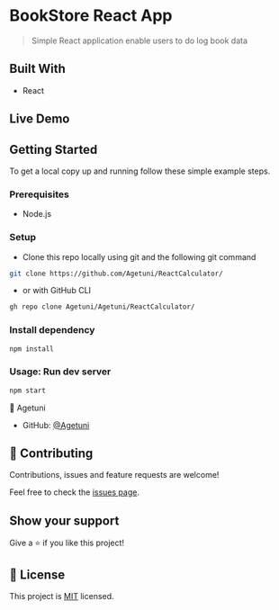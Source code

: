 # BookStore React App 

> Simple React application enable users to do log book data 

## Built With

- React

## Live Demo

## Getting Started

To get a local copy up and running follow these simple example steps.

### Prerequisites
 - Node.js
### Setup
- Clone this repo locally using git and the following git command
```bash
git clone https://github.com/Agetuni/ReactCalculator/
```
- or with GitHub CLI
```bash
gh repo clone Agetuni/Agetuni/ReactCalculator/
```

### Install dependency
```bash
npm install
```
### Usage: Run dev server
```bash
npm start
```
👤 Agetuni

- GitHub: [@Agetuni](https://github.com/Agetuni)


## 🤝 Contributing

Contributions, issues and feature requests are welcome!

Feel free to check the [issues page](../../issues).

## Show your support

Give a ⭐️ if you like this project!


## 📝 License

This project is [MIT](LICENSE) licensed.